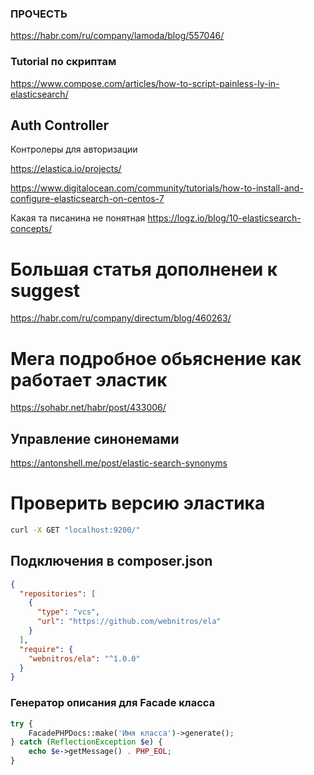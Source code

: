 ### ПРОЧЕСТЬ
https://habr.com/ru/company/lamoda/blog/557046/


### Tutorial по скриптам
https://www.compose.com/articles/how-to-script-painless-ly-in-elasticsearch/

## Auth Controller

Контролеры для авторизации

https://elastica.io/projects/

https://www.digitalocean.com/community/tutorials/how-to-install-and-configure-elasticsearch-on-centos-7

Какая та писанина не понятная
https://logz.io/blog/10-elasticsearch-concepts/

# Большая статья дополненеи к suggest
https://habr.com/ru/company/directum/blog/460263/

# Мега подробное обьяснение как работает эластик

https://sohabr.net/habr/post/433006/


## Управление синонемами
https://antonshell.me/post/elastic-search-synonyms

# Проверить версию эластика

```bash
curl -X GET "localhost:9200/"
```

## Подключения в composer.json

```json
{
  "repositories": [
    {
      "type": "vcs",
      "url": "https://github.com/webnitros/ela"
    }
  ],
  "require": {
    "webnitros/ela": "^1.0.0"
  }
}
```

### Генератор описания для Facade класса

```php
try {
    FacadePHPDocs::make('Имя класса')->generate();
} catch (ReflectionException $e) {
    echo $e->getMessage() . PHP_EOL;
}
```
